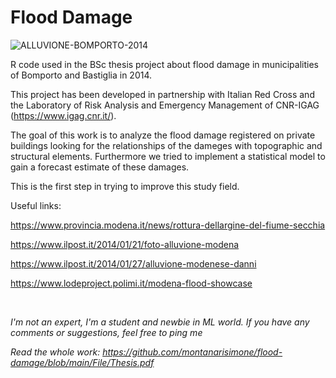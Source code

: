 # Flood Damage

![ALLUVIONE-BOMPORTO-2014](https://user-images.githubusercontent.com/40363581/140780540-9709c068-776c-45c6-9085-7ad6af6638d2.jpg)

R code used in the BSc thesis project about flood damage in municipalities of Bomporto and Bastiglia in 2014.

This project has been developed in partnership with Italian Red Cross and the Laboratory of Risk Analysis and Emergency Management of CNR-IGAG (https://www.igag.cnr.it/).

The goal of this work is to analyze the flood damage registered on private buildings looking for the relationships of the dameges with topographic and structural elements.
Furthermore we tried to implement a statistical model to gain a forecast estimate of these damages.

This is the first step in trying to improve this study field.

Useful links:

https://www.provincia.modena.it/news/rottura-dellargine-del-fiume-secchia

https://www.ilpost.it/2014/01/21/foto-alluvione-modena

https://www.ilpost.it/2014/01/27/alluvione-modenese-danni

https://www.lodeproject.polimi.it/modena-flood-showcase

<br />

*I'm not an expert, I'm a student and newbie in ML world. If you have any comments or suggestions, feel free to ping me*

*Read the whole work: https://github.com/montanarisimone/flood-damage/blob/main/File/Thesis.pdf*
